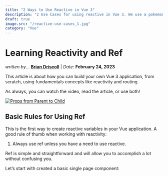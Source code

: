 ```yaml
---
title: "2 Ways to Use Reactive in Vue 3"
description: "2 Use Cases for using reactive in Vue 3. We use a pokemon application and a tax application to demonstrate reactive..."
draft: true
image.src: "/reactive-use-cases_1.jpg"
category: "Vue"
---
```


# Learning Reactivity and Ref

<i class="italic">written by</i>... <b><a href="https://www.linkedin.com/in/brianrdriscoll/" target="__blank">Brian Driscoll</a></b> | <i>Date:</i> <b>February 24, 2023</b>

This article is about how you can build your own Vue 3 application, from scratch, using fundamentals concepts like reactivity and routing.

<HeaderNavigation> </HeaderNavigation>

As always, you can watch the video, read the article, or use both!

<a id="img" href="https://youtu.be/1Jm5Zyjvjoo" target="__blank"> ![Props from Parent to Child](/reactive-use-cases-1-YT.jpg) </a>

## Basic Rules for Using Ref

This is the first way to create reactive variables in your Vue application. A good rule of thumb when working with reactivity:

1. Always use ref unless you have a need to use reactive.

Ref is simple and straightforward and will allow you to accomplish a lot without confusing you.

Let’s start with created a basic single page component: